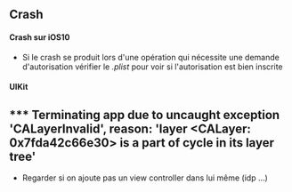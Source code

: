 ## Crash
#### Crash sur iOS10
* Si le crash se produit lors d'une opération qui nécessite une demande d'autorisation vérifier le *.plist* pour voir si l'autorisation est bien inscrite

#### UIKit

## *** Terminating app due to uncaught exception 'CALayerInvalid', reason: 'layer <CALayer: 0x7fda42c66e30> is a part of cycle in its layer tree'

* Regarder si on ajoute pas un view controller dans lui même (idp ...)
